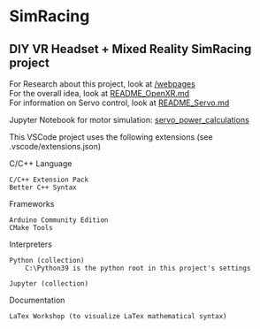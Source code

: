 # SimRacing
## DIY VR Headset + Mixed Reality SimRacing project

For Research about this project, look at [/webpages](</webpages/>)  
For the overall idea, look at [README_OpenXR.md](<webpages/Mixed Reality Cockpit/README_OpenXR.md>)  
For information on Servo control, look at 
    [README_Servo.md](<webpages/Mixed Reality Cockpit/README_OpenXR.md>)  

Jupyter Notebook for motor simulation: [servo_power_calculations](<webpages/Stewart Platforms/servo_power_calculations.ipynb>)  

This VSCode project uses the following extensions (see .vscode/extensions.json)  

C/C++ Language  

    C/C++ Extension Pack  
    Better C++ Syntax  
Frameworks

    Arduino Community Edition  
    CMake Tools  

Interpreters

    Python (collection)  
        C:\Python39 is the python root in this project's settings  

    Jupyter (collection)  

Documentation

    LaTex Workshop (to visualize LaTex mathematical syntax)  

